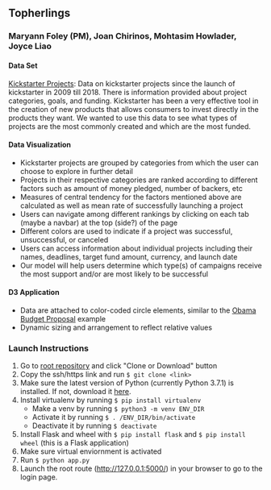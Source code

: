 ## Topherlings
### Maryann Foley (PM), Joan Chirinos, Mohtasim Howlader, Joyce Liao

#### Data Set
[Kickstarter Projects](https://www.kaggle.com/kemical/kickstarter-projects?fbclid=IwAR0sQs_2IuO4t7lyr1MAzcyX0GSQym-lK5mL14QNL-RFD3EXtOL8Bq1rfjQ): 
Data on kickstarter projects since the launch of kickstarter in 2009 till 2018. There is information provided about project categories, goals, and funding. Kickstarter has been a very effective tool in the creation of new products that allows consumers to invest directly in the products they want.  We wanted to use this data to see what types of projects are the most commonly created and which are the most funded.
#### Data Visualization
* Kickstarter projects are grouped by categories from which the user can choose to explore in further detail
* Projects in their respective categories are ranked according to different factors such as amount of money pledged, number of backers, etc
* Measures of central tendency for the factors mentioned above are calculated as well as mean rate of successfully launching a project
* Users can navigate among different rankings by clicking on each tab (maybe a navbar) at the top (side?) of the page
* Different colors are used to indicate if a project was successful, unsuccessful, or canceled
* Users can access information about individual projects including their names, deadlines, target fund amount, currency, and launch date 
* Our model will help users determine which type(s) of campaigns receive the most support and/or are most likely to be successful

#### D3 Application
* Data are attached to color-coded circle elements, similar to the [Obama Budget Proposal](https://archive.nytimes.com/www.nytimes.com/interactive/2012/02/13/us/politics/2013-budget-proposal-graphic.html?fbclid=IwAR1Xz3EraH55cscQreC9mkNw3XD3VDGyAjF-7q5Yju2DwEgy1S7_SLkOpsA) example
* Dynamic sizing and arrangement to reflect relative values

### Launch Instructions
1. Go to [root repository](https://github.com/MaryannFoley/topherlings) and click "Clone or Download" button
2. Copy the ssh/https link and run `$ git clone <link>`
3. Make sure the latest version of Python (currently Python 3.7.1) is installed. If not, download it [here](https://www.python.org/downloads/).
4. Install virtualenv by running `$ pip install virtualenv`
   * Make a venv by running `$ python3 -m venv ENV_DIR`
   * Activate it by running `$ . /ENV_DIR/bin/activate`
   * Deactivate it by running `$ deactivate`
5. Install Flask and wheel with `$ pip install flask` and `$ pip install wheel` (this is a Flask application)
6. Make sure virtual enviornment is activated
7. Run `$ python app.py`
8. Launch the root route (http://127.0.0.1:5000/) in your browser to go to the login page.
